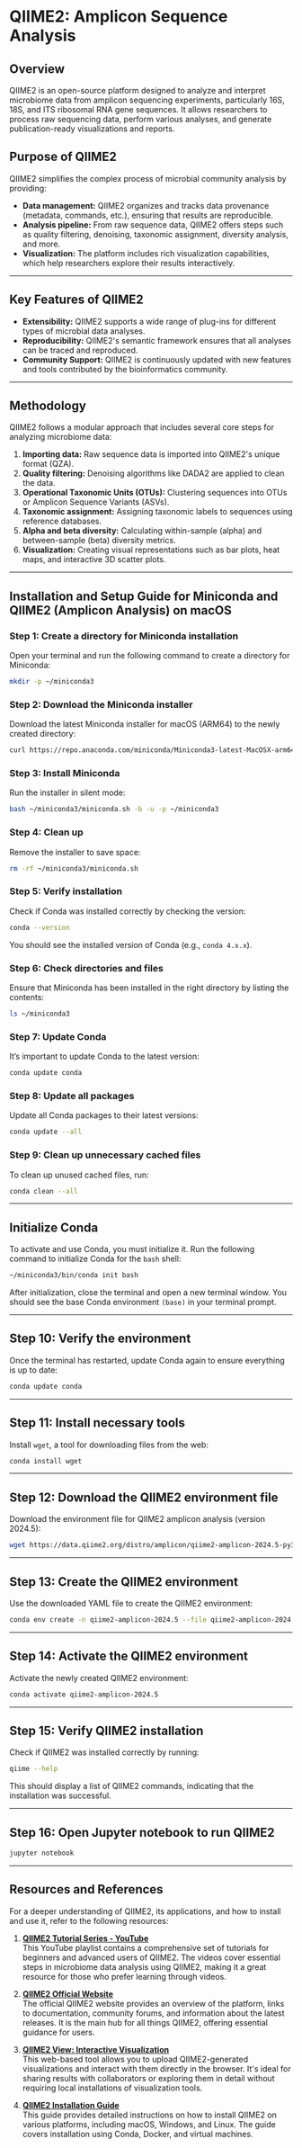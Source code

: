 # QIIME2: Amplicon Sequence Analysis

## Overview

QIIME2 is an open-source platform designed to analyze and interpret microbiome data from amplicon sequencing experiments, particularly 16S, 18S, and ITS ribosomal RNA gene sequences. It allows researchers to process raw sequencing data, perform various analyses, and generate publication-ready visualizations and reports.

## Purpose of QIIME2

QIIME2 simplifies the complex process of microbial community analysis by providing:
- **Data management:** QIIME2 organizes and tracks data provenance (metadata, commands, etc.), ensuring that results are reproducible.
- **Analysis pipeline:** From raw sequence data, QIIME2 offers steps such as quality filtering, denoising, taxonomic assignment, diversity analysis, and more.
- **Visualization:** The platform includes rich visualization capabilities, which help researchers explore their results interactively.
  
---

## Key Features of QIIME2

- **Extensibility:** QIIME2 supports a wide range of plug-ins for different types of microbial data analyses.
- **Reproducibility:** QIIME2's semantic framework ensures that all analyses can be traced and reproduced.
- **Community Support:** QIIME2 is continuously updated with new features and tools contributed by the bioinformatics community.

---

## Methodology

QIIME2 follows a modular approach that includes several core steps for analyzing microbiome data:
1. **Importing data:** Raw sequence data is imported into QIIME2's unique format (QZA).
2. **Quality filtering:** Denoising algorithms like DADA2 are applied to clean the data.
3. **Operational Taxonomic Units (OTUs):** Clustering sequences into OTUs or Amplicon Sequence Variants (ASVs).
4. **Taxonomic assignment:** Assigning taxonomic labels to sequences using reference databases.
5. **Alpha and beta diversity:** Calculating within-sample (alpha) and between-sample (beta) diversity metrics.
6. **Visualization:** Creating visual representations such as bar plots, heat maps, and interactive 3D scatter plots.

---

## Installation and Setup Guide for Miniconda and QIIME2 (Amplicon Analysis) on macOS

### Step 1: Create a directory for Miniconda installation
Open your terminal and run the following command to create a directory for Miniconda:

```bash
mkdir -p ~/miniconda3
```

### Step 2: Download the Miniconda installer
Download the latest Miniconda installer for macOS (ARM64) to the newly created directory:

```bash
curl https://repo.anaconda.com/miniconda/Miniconda3-latest-MacOSX-arm64.sh -o ~/miniconda3/miniconda.sh
```

### Step 3: Install Miniconda
Run the installer in silent mode:

```bash
bash ~/miniconda3/miniconda.sh -b -u -p ~/miniconda3
```

### Step 4: Clean up
Remove the installer to save space:

```bash
rm -rf ~/miniconda3/miniconda.sh
```

### Step 5: Verify installation
Check if Conda was installed correctly by checking the version:

```bash
conda --version
```

You should see the installed version of Conda (e.g., `conda 4.x.x`).

### Step 6: Check directories and files
Ensure that Miniconda has been installed in the right directory by listing the contents:

```bash
ls ~/miniconda3
```

### Step 7: Update Conda
It’s important to update Conda to the latest version:

```bash
conda update conda
```

### Step 8: Update all packages
Update all Conda packages to their latest versions:

```bash
conda update --all
```

### Step 9: Clean up unnecessary cached files
To clean up unused cached files, run:

```bash
conda clean --all
```

---

## Initialize Conda

To activate and use Conda, you must initialize it. Run the following command to initialize Conda for the `bash` shell:

```bash
~/miniconda3/bin/conda init bash
```

After initialization, close the terminal and open a new terminal window. You should see the base Conda environment `(base)` in your terminal prompt.

---

## Step 10: Verify the environment
Once the terminal has restarted, update Conda again to ensure everything is up to date:

```bash
conda update conda
```

---

## Step 11: Install necessary tools
Install `wget`, a tool for downloading files from the web:

```bash
conda install wget
```

---

## Step 12: Download the QIIME2 environment file
Download the environment file for QIIME2 amplicon analysis (version 2024.5):

```bash
wget https://data.qiime2.org/distro/amplicon/qiime2-amplicon-2024.5-py39-osx-conda.yml
```

---

## Step 13: Create the QIIME2 environment
Use the downloaded YAML file to create the QIIME2 environment:

```bash
conda env create -n qiime2-amplicon-2024.5 --file qiime2-amplicon-2024.5-py39-osx-conda.yml
```

---

## Step 14: Activate the QIIME2 environment
Activate the newly created QIIME2 environment:

```bash
conda activate qiime2-amplicon-2024.5
```

---

## Step 15: Verify QIIME2 installation
Check if QIIME2 was installed correctly by running:

```bash
qiime --help
```

This should display a list of QIIME2 commands, indicating that the installation was successful.

---

## Step 16: Open Jupyter notebook to run QIIME2

```bash
jupyter notebook
```

---

## Resources and References

For a deeper understanding of QIIME2, its applications, and how to install and use it, refer to the following resources:

1. **[QIIME2 Tutorial Series - YouTube](https://www.youtube.com/playlist?list=PL99Dd884Khzj8ysJVohrLvpIv-CgT-HSw)**  
   This YouTube playlist contains a comprehensive set of tutorials for beginners and advanced users of QIIME2. The videos cover essential steps in microbiome data analysis using QIIME2, making it a great resource for those who prefer learning through videos.

2. **[QIIME2 Official Website](https://qiime2.org/)**  
   The official QIIME2 website provides an overview of the platform, links to documentation, community forums, and information about the latest releases. It is the main hub for all things QIIME2, offering essential guidance for users.

3. **[QIIME2 View: Interactive Visualization](https://view.qiime2.org/)**  
   This web-based tool allows you to upload QIIME2-generated visualizations and interact with them directly in the browser. It's ideal for sharing results with collaborators or exploring them in detail without requiring local installations of visualization tools.

4. **[QIIME2 Installation Guide](https://docs.qiime2.org/2024.5/install/)**  
   This guide provides detailed instructions on how to install QIIME2 on various platforms, including macOS, Windows, and Linux. The guide covers installation using Conda, Docker, and virtual machines.
